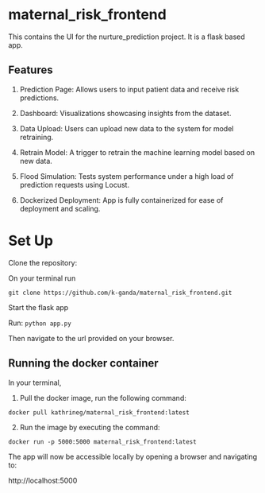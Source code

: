 # maternal_risk_frontend

This contains the UI for the nurture_prediction project. It is a flask based app.

## Features

1. Prediction Page: Allows users to input patient data and receive risk predictions.

2. Dashboard: Visualizations showcasing insights from the dataset.

3. Data Upload: Users can upload new data to the system for model retraining.

4. Retrain Model: A trigger to retrain the machine learning model based on new data.

5. Flood Simulation: Tests system performance under a high load of prediction requests using Locust.

6. Dockerized Deployment: App is fully containerized for ease of deployment and scaling.

# Set Up

Clone the repository:

On your terminal run

`git clone https://github.com/k-ganda/maternal_risk_frontend.git`

Start the flask app

Run: `python app.py`

Then navigate to the url provided on your browser.

## Running the docker container

In your terminal,

1. Pull the docker image, run the following command:

```
docker pull kathrineg/maternal_risk_frontend:latest
```

2. Run the image by executing the command:

```
docker run -p 5000:5000 maternal_risk_frontend:latest
```

The app will now be accessible locally by opening a browser and navigating to:

http://localhost:5000
